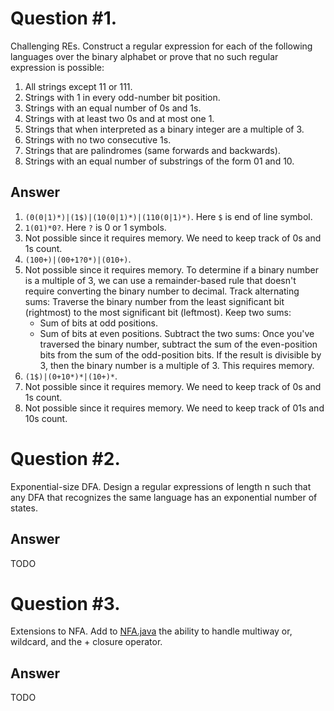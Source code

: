 # Question #1.
Challenging REs. Construct a regular expression for each of the following languages over the binary alphabet or prove that no such regular expression is possible:

1. All strings except 11 or 111.
2. Strings with 1 in every odd-number bit position.
3. Strings with an equal number of 0s and 1s.
4. Strings with at least two 0s and at most one 1.
5. Strings that when interpreted as a binary integer are a multiple of 3.
6. Strings with no two consecutive 1s.
7. Strings that are palindromes (same forwards and backwards).
8. Strings with an equal number of substrings of the form 01 and 10.

## Answer
1. `(0(0|1)*)|(1$)|(10(0|1)*)|(110(0|1)*)`. Here `$` is end of line symbol.
2. `1(01)*0?`. Here `?` is 0 or 1 symbols.
3. Not possible since it requires memory. We need to keep track of 0s and 1s count.
4. `(100+)|(00+1?0*)|(010+)`.
5. Not possible since it requires memory. To determine if a binary number is a multiple of 3, we can use a remainder-based rule that doesn't require converting the binary number to decimal. Track alternating sums: Traverse the binary number from the least significant bit (rightmost) to the most significant bit (leftmost). Keep two sums:
   * Sum of bits at odd positions.
   * Sum of bits at even positions.
Subtract the two sums: Once you've traversed the binary number, subtract the sum of the even-position bits from the sum of the odd-position bits. If the result is divisible by 3, then the binary number is a multiple of 3. This requires memory.
6. `(1$)|(0+10*)*|(10+)*`.
7. Not possible since it requires memory. We need to keep track of 0s and 1s count.
8. Not possible since it requires memory. We need to keep track of 01s and 10s count.

# Question #2.
Exponential-size DFA.
Design a regular expressions of length n such that any DFA that recognizes the same language has an exponential number of states.
## Answer
TODO

# Question #3.
Extensions to NFA. Add to [NFA.java](http://algs4.cs.princeton.edu/54regexp/NFA.java.html) the ability to handle multiway or, wildcard, and the + closure operator.

## Answer
TODO
